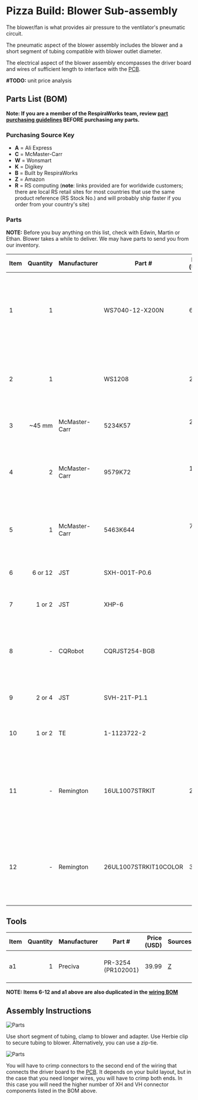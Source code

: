 # Pizza Build: Blower Sub-assembly

The blower/fan is what provides air pressure to the ventilator's pneumatic circuit.

The pneumatic aspect of the blower assembly includes the blower and a short segment of tubing compatible with blower outlet diameter.

The electrical aspect of the blower assembly encompasses the driver board and wires of sufficient length to interface
with the [PCB](https://github.com/respiraworks/pcbreathe).

**#TODO:** unit price analysis

## Parts List (BOM)

**Note: If you are a member of the RespiraWorks team, review [part purchasing guidelines](../../README.md) BEFORE purchasing any parts.**

### Purchasing Source Key

* **A** = Ali Express
* **C** = McMaster-Carr
* **W** = Wonsmart
* **K** = Digikey
* **B** = Built by RespiraWorks
* **Z** = Amazon
* **R** = RS computing
(**note**: links provided are for worldwide customers; there are local RS retail sites for most countries that use the same product reference (RS Stock No.) and will probably ship faster if you order from your country's site)

### Parts

**NOTE:** Before you buy anything on this list, check with Edwin, Martin or Ethan. Blower takes a while to deliver.
We may have parts to send you from our inventory.


| Item | Quantity | Manufacturer  | Part #              | Price (USD)  |Sources                | Notes |
| ---- |---------:| ------------- | ------------------- | ------------:|:---------------------:|-------|
| 1    |        1 |               | WS7040-12-X200N     |        65.00 | [A][1ali]             | 12v blower and driver. Make sure to choose with driver when ordering. |
| 2    |        1 |               | WS1208              |        24.00 | [W][2won]             | blower driver, in case blower above did not come with driver. |
| 3    |   ~45 mm | McMaster-Carr | 5234K57             |  21.50 / 5ft | [C][3mcmc]            | Soft latex tubing, 5/8" ID, 7/8" OD |
| 4    |        2 | McMaster-Carr | 9579K72             |   12.21 / 20 | [C][4mcmc]            | Herbie clip J (20.3-23mm) for clamping 7/8"OD tubing |
| 5    |        1 | McMaster-Carr | 5463K644            |    7.80 / 10 | [C][5mcmc]            | 5/8"ID x 3/8"ID, for transition to pinch valve tubing |
| 6    |  6 or 12 | JST           | SXH-001T-P0.6       |         0.10 | [K][6digi] [R][6rs]   | XH crimps, for control connector |
| 7    |   1 or 2 | JST           | XHP-6               |         0.14 | [K][7digi] [R][7rs]   | XH 6-pin housing, for control connector |
| 8    |        - | CQRobot       | CQRJST254-BGB       |         9.99 | [Z][8amzn]            | XH connector kit for 6/7/8 pins, alternative for 1+6 above |
| 9    |   2 or 4 | JST           | SVH-21T-P1.1        |         0.11 | [K][9digi] [R][9rs]   | VH crimps, for power connector |
| 10   |   1 or 2 | TE            | 1-1123722-2         |         0.18 | [K][10digi] [R][10rs] | VH housing 2 pin, for power connector |
| 11   |        - | Remington     | 16UL1007STRKIT      |        29.70 | [K][11amzn]           | 16 AWG wire, for power cable, **optional** if not included or more length needed |
| 12   |        - | Remington     | 26UL1007STRKIT10COLOR |      31.60 | [K][12amzn]           | 26 AWG wire, for control cable, **optional** if not included or more length needed  |

[1ali]:   https://www.aliexpress.com/item/32698107687.html
[2won]:   https://wonsmart-motor.en.made-in-china.com/product/hsjxFewOppVg/China-Air-Pump12V-Brushless-Motor-12V-Blower-Fan-Driver.html
[3mcmc]:  https://www.mcmaster.com/5234K57
[4mcmc]:  https://www.mcmaster.com/9579K72
[5mcmc]:  https://www.mcmaster.com/5463K644
[6digi]:  https://www.digikey.com/short/z44f8d
[6rs]:    https://export.rsdelivers.com/product/jst/sxh-002t-p06/jst-xh-female-crimp-terminal-contact-26awg-sxh/1755645
[7digi]:  https://www.digikey.com/short/z44ff8
[7rs]:    https://export.rsdelivers.com/product/jst/xhp-6/jst-xhp-female-connector-housing-25mm-pitch-6-way/8201620
[8amzn]:  https://www.amazon.com/gp/product/B079MJ1RYN
[9digi]:  https://www.digikey.com/short/z44fjr
[9rs]:    https://export.rsdelivers.com/product/jst/svh-41t-p11/jst-nv-vh-female-crimp-terminal-contact-16awg-svh/7620692
[10digi]: https://www.digikey.com/short/z44fwj
[10rs]:   https://export.rsdelivers.com/product/jst/vhr-2n/jst-vhr-female-connector-housing-396mm-pitch-2/8201172
[11amzn]: https://www.amazon.com/gp/product/B00N51OJJ4
[12amzn]: https://www.amazon.com/gp/product/B011JC76OA

## Tools

| Item | Quantity | Manufacturer  | Part #              | Price (USD) | Sources         | Notes |
| ---- |---------:| ------------- | ------------------- | -----------:|-----------------| ----- |
| a1   |        1 | Preciva       | PR-3254 (PR102001)  |    39.99 | [Z][a1amzn]     | Crimping tool for HX and HV connectors |

[a1amzn]:https://www.amazon.com/gp/product/B07R1H3Z8X

**NOTE: Items 6-12 and a1 above are also duplicated in the [wiring BOM](../../../ventilator-design/electrical-system/wiring.md)**

## Assembly Instructions

![Parts](assets/parts.jpg)

Use short segment of tubing, clamp to blower and adapter.
Use Herbie clip to secure tubing to blower. Alternatively, you can use a zip-tie.

![Parts](assets/subassembly.jpg)

You will have to crimp connectors to the second end of the wiring that connects the driver board
to the [PCB](https://github.com/respiraworks/pcbreathe).
It depends on your build layout, but in the case that you need longer wires, you will have to crimp both ends.
In this case you will need the higher number of XH and VH connector components listed in the BOM above.
